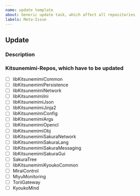 ```yaml
---
name: update template
about: Generic update task, which affect all repositories
labels: Meta-Issue
---
```


## Update

### Description

### Kitsunemimi-Repos, which have to be updated

- [ ] libKitsunemimiCommon
- [ ] libKitsunemimiPersistence
- [ ] libKitsunemimiNetwork
- [ ] libKitsunemimiIni
- [ ] libKitsunemimiJson
- [ ] libKitsunemimiJinja2
- [ ] libKitsunemimiConfig
- [ ] libKitsunemimiArgs
- [ ] libKitsunemimiOpencl
- [ ] libKitsunemimiObj
- [ ] libKitsunemimiSakuraNetwork
- [ ] libKitsunemimiSakuraLang
- [ ] libKitsunemimiSakuraMessaging
- [ ] libKitsunemimiSakuraGui
- [ ] SakuraTree
- [ ] libKitsunemimiKyoukoCommon
- [ ] MiraiControl
- [ ] MiyuMonitoring
- [ ] ToriiGateway
- [ ] KyoukoMind
